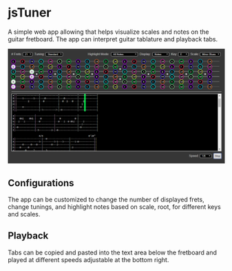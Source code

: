 # jsTuner

A simple web app allowing that helps visualize scales and notes on the guitar fretboard.  The app can interpret guitar tablature and playback tabs.

![jsTuner](tuner.png "jsTuner")

## Configurations

The app can be customized to change the number of displayed frets, change tunings, and highlight notes based on scale, root, for different keys and scales.

## Playback

Tabs can be copied and pasted into the text area below the fretboard and played at different speeds adjustable at the bottom right.